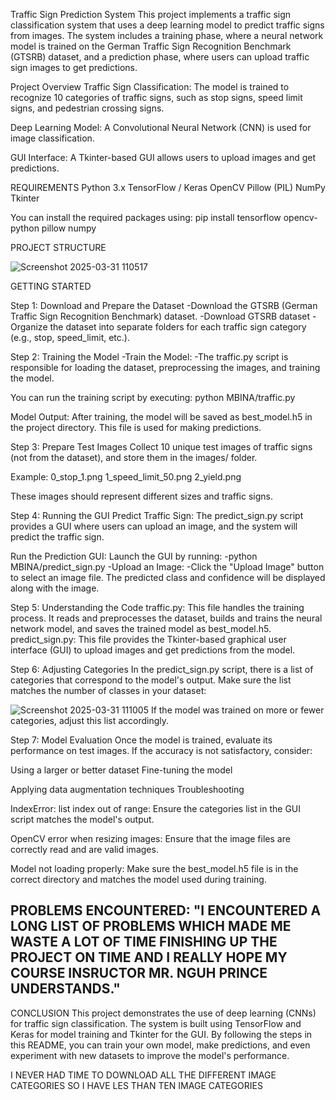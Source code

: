 Traffic Sign Prediction System
This project implements a traffic sign classification system that uses a deep learning model to predict traffic signs from images. The system includes a training phase, where a neural network model is trained on the German Traffic Sign Recognition Benchmark (GTSRB) dataset, and a prediction phase, where users can upload traffic sign images to get predictions.

Project Overview
Traffic Sign Classification: The model is trained to recognize 10 categories of traffic signs, such as stop signs, speed limit signs, and pedestrian crossing signs.

Deep Learning Model: A Convolutional Neural Network (CNN) is used for image classification.

GUI Interface: A Tkinter-based GUI allows users to upload images and get predictions.

REQUIREMENTS 
Python 3.x
TensorFlow / Keras
OpenCV
Pillow (PIL)
NumPy
Tkinter

You can install the required packages using:
pip install tensorflow opencv-python pillow numpy

PROJECT STRUCTURE




![Screenshot 2025-03-31 110517](https://github.com/user-attachments/assets/cefbb1dd-20c6-4cf6-b6a1-f0c1815afe96)
















GETTING STARTED

Step 1: Download and Prepare the Dataset
-Download the GTSRB (German Traffic Sign Recognition Benchmark) dataset.
-Download GTSRB dataset
-Organize the dataset into separate folders for each traffic sign category (e.g., stop, speed_limit, etc.).

Step 2: Training the Model
-Train the Model:
-The traffic.py script is responsible for loading the dataset, preprocessing the images, and training the model.

You can run the training script by executing:
python MBINA/traffic.py

Model Output:
After training, the model will be saved as best_model.h5 in the project directory. This file is used for making predictions.

Step 3: Prepare Test Images
Collect 10 unique test images of traffic signs (not from the dataset), and store them in the images/ folder.

Example:
0_stop_1.png
1_speed_limit_50.png
2_yield.png

These images should represent different sizes and traffic signs.

Step 4: Running the GUI
Predict Traffic Sign:
The predict_sign.py script provides a GUI where users can upload an image, and the system will predict the traffic sign.

Run the Prediction GUI:
Launch the GUI by running:
-python MBINA/predict_sign.py
-Upload an Image:
-Click the "Upload Image" button to select an image file. The predicted class and confidence will be displayed along with the image.

Step 5: Understanding the Code
traffic.py: This file handles the training process. It reads and preprocesses the dataset, builds and trains the neural network model, and saves the trained model as best_model.h5.
predict_sign.py: This file provides the Tkinter-based graphical user interface (GUI) to upload images and get predictions from the model.

Step 6: Adjusting Categories
In the predict_sign.py script, there is a list of categories that correspond to the model's output. Make sure the list matches the number of classes in your dataset:

![Screenshot 2025-03-31 111005](https://github.com/user-attachments/assets/6e08e078-d1e5-4a0c-9725-f39b6890caaf)
If the model was trained on more or fewer categories, adjust this list accordingly.

Step 7: Model Evaluation
Once the model is trained, evaluate its performance on test images. If the accuracy is not satisfactory, consider:

Using a larger or better dataset
Fine-tuning the model

Applying data augmentation techniques
Troubleshooting

IndexError: list index out of range:
Ensure the categories list in the GUI script matches the model's output.

OpenCV error when resizing images:
Ensure that the image files are correctly read and are valid images.

Model not loading properly:
Make sure the best_model.h5 file is in the correct directory and matches the model used during training.

PROBLEMS ENCOUNTERED:
"I ENCOUNTERED A LONG LIST OF PROBLEMS WHICH MADE ME WASTE A LOT OF TIME FINISHING UP THE PROJECT ON TIME AND I REALLY HOPE MY COURSE INSRUCTOR MR. NGUH PRINCE UNDERSTANDS."
-

CONCLUSION
This project demonstrates the use of deep learning (CNNs) for traffic sign classification. The system is built using TensorFlow and Keras for model training and Tkinter for the GUI. By following the steps in this README, you can train your own model, make predictions, and even experiment with new datasets to improve the model's performance.

I NEVER HAD TIME TO DOWNLOAD ALL THE DIFFERENT IMAGE CATEGORIES SO I HAVE LES THAN TEN IMAGE CATEGORIES 
